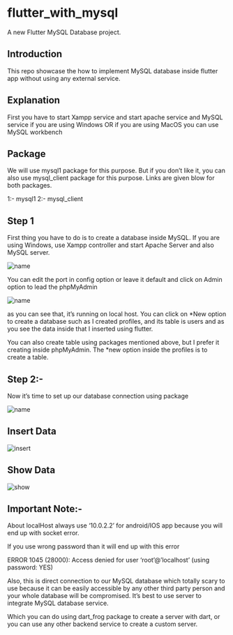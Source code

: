 # flutter_with_mysql

A new Flutter MySQL Database project.

## Introduction

This repo showcase the how to implement MySQL database inside flutter app without using any external service.

## Explanation

First you have to start Xampp service and start apache service and MySQL service if you are using Windows OR if you are using MacOS you can use MySQL workbench

## Package

We will use mysql1 package for this purpose. But if you don’t like it, you can also use mysql_client package for this purpose. Links are given blow for both packages.

1:- mysql1
2:- mysql_client

## Step 1

First thing you have to do is to create a database inside MySQL. If you are using Windows, use Xampp controller and start Apache Server and also MySQL server.

![name](screenshots/xampp.PNG)

You can edit the port in config option or leave it default and click on Admin option to lead the phpMyAdmin

![name](screenshots/php.PNG)

as you can see that, it’s running on local host. You can click on *New option to create a database such as I created profiles, and its table is users and as you see the data inside that I inserted using flutter.

You can also create table using packages mentioned above, but I prefer it creating inside phpMyAdmin. The *new option inside the profiles is to create a table.

## Step 2:-

Now it’s time to set up our database connection using package

![name](screenshots/mysql1.png)

## Insert Data

![insert](screenshots/insertData.png)

## Show Data

![show](screenshots/showData.png)

## Important Note:-

About localHost always use ‘10.0.2.2’ for android/IOS app because you will end up with socket error.

If you use wrong password than it will end up with this error

ERROR 1045 (28000): Access denied for user ‘root’@’localhost’ (using password: YES)

Also, this is direct connection to our MySQL database which totally scary to use because it can be easily accessible by any other third party person and your whole database will be compromised. It’s best to use server to integrate MySQL database service.

Which you can do using dart_frog package to create a server with dart, or you can use any other backend service to create a custom server.
